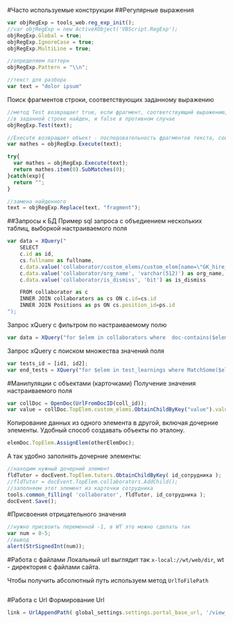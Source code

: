 #Часто используемые конструкции
##Регулярные выражения
```js
var objRegExp = tools_web.reg_exp_init();
//var objRegExp = new ActiveXObject('VBScript.RegExp');
objRegExp.Global = true;
objRegExp.IgnoreCase = true;
objRegExp.MultiLine = true;

//определяем паттерн
objRegExp.Pattern = "\\n";

//текст для разбора
var text = "dolor ipsum"
```
Поиск фрагментов строки, соответствующих заданному выражению
```js
//метод Test возвращает true, если фрагмент, соответствующий выражению, 
//в заданной строке найден, и false в противном случае
objRegExp.Test(text);
```
```js
//Execute возвращает объект - последовательность фрагментов текста, совпавших с шаблоном
var mathes = objRegExp.Execute(text);

try{
  var mathes = objRegExp.Execute(text);	    
  return mathes.item(0).SubMatches(0);
}catch(exp){
  return "";
}
```
```js
//замена найденного
text = objRegExp.Replace(text, "fragment");
```
##Запросы к БД
Пример sql запроса с объедиением нескольких таблиц, выборкой настраиваемого поля
```js
var data = XQuery("
	SELECT
	c.id as id,
	cs.fullname as fullname,
	c.data.value('collaborator/custom_elems/custom_elem[name=\"GK_hire_date\"][1]/value', 'varchar(512)') as GK_hire_date,
	c.data.value('collaborator/org_name', 'varchar(512)') as org_name,
	c.data.value('collaborator/is_dismiss', 'bit') as is_dismiss

	FROM collaborator as c 
	INNER JOIN collaborators as cs ON c.id=cs.id 
	INNER JOIN Positions as ps ON cs.position_id=ps.id
");
```
Запрос xQuery с фильтром по настраиваемому полю
```js
var data = XQuery("for $elem in collaborators where  doc-contains($elem/id,'wt_data','[collab_type=руководитель~string]') return $elem")
```
Запрос xQuery с поиском множества значений поля
```js
var tests_id = [id1, id2];
var end_tests = XQuery("for $elem in test_learnings where MatchSome($elem/assessment_id,("+tests_id.join(",")+")) return $elem")
```
#Манипуляции с объектами (карточками)
Получение значения настраиваемого поля
```js
var collDoc = OpenDoc(UrlFromDocID(coll_id));
var value = collDoc.TopElem.custom_elems.ObtainChildByKey("value").value;
```
Копирование данных из одного элемента в другой, включая дочерние элементы. Удобный способ создавать объекты по эталону.
```js
elemDoc.TopElem.AssignElem(otherElemDoc);
```
А так удобно заполнять дочерние элементы:
```js
//находим нужный дочерний элемент
fldTutor = docEvent.TopElem.tutors.ObtainChildByKey( id_сотрудника );
//fldTutor = docEvent.TopElem.collaborators.AddChild();
//заполняем этот элемент из карточки сотрудника
tools.common_filling( 'collaborator', fldTutor, id_сотрудника );
docEvent.Save();
```
#Присвоения отрицательного значения
```js
//нужно присвоить переменной -1, в WT это можно сделать так
var num = 0-5;
//вывод
alert(StrSignedInt(num));
```
#Работа с файлами
Локальный url выглядит так `x-local://wt/web/dir`, wt - директория с файлами сайта.

Чтобы получить абсолютный путь используем метод `UrlToFilePath`
```js

```
#Работа с Url
Формирование Url
```js
link = UrlAppendPath( global_settings.settings.portal_base_url, '/view_doc.html?mode=career_reserve&object_id='+objDocSecID+'&doc_id='+doc_id );
```
